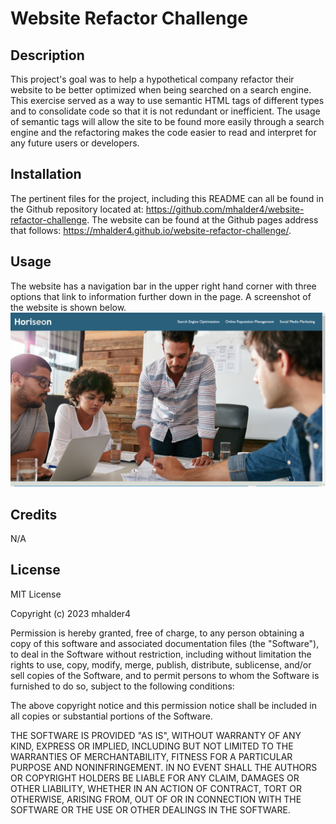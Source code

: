# Website Refactor Challenge

## Description

This project's goal was to help a hypothetical company refactor their website to be better optimized when being searched on a search engine. This exercise served as a way to use semantic HTML tags of different types and to consolidate code so that it is not redundant or inefficient. The usage of semantic tags will allow the site to be found more easily through a search engine and the refactoring makes the code easier to read and interpret for any future users or developers.

## Installation

The pertinent files for the project, including this README can all be found in the Github repository located at: https://github.com/mhalder4/website-refactor-challenge. The website can be found at the Github pages address that follows: https://mhalder4.github.io/website-refactor-challenge/.

## Usage

The website has a navigation bar in the upper right hand corner with three options that link to information further down in the page. A screenshot of the website is shown below.
    ![A screenshot of the completed webpage.](./assets/images/website_refactor_challenge_screenshot.png)


## Credits

N/A

## License

MIT License

Copyright (c) 2023 mhalder4

Permission is hereby granted, free of charge, to any person obtaining a copy
of this software and associated documentation files (the "Software"), to deal
in the Software without restriction, including without limitation the rights
to use, copy, modify, merge, publish, distribute, sublicense, and/or sell
copies of the Software, and to permit persons to whom the Software is
furnished to do so, subject to the following conditions:

The above copyright notice and this permission notice shall be included in all
copies or substantial portions of the Software.

THE SOFTWARE IS PROVIDED "AS IS", WITHOUT WARRANTY OF ANY KIND, EXPRESS OR
IMPLIED, INCLUDING BUT NOT LIMITED TO THE WARRANTIES OF MERCHANTABILITY,
FITNESS FOR A PARTICULAR PURPOSE AND NONINFRINGEMENT. IN NO EVENT SHALL THE
AUTHORS OR COPYRIGHT HOLDERS BE LIABLE FOR ANY CLAIM, DAMAGES OR OTHER
LIABILITY, WHETHER IN AN ACTION OF CONTRACT, TORT OR OTHERWISE, ARISING FROM,
OUT OF OR IN CONNECTION WITH THE SOFTWARE OR THE USE OR OTHER DEALINGS IN THE
SOFTWARE.